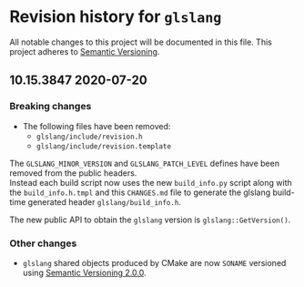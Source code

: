 # Revision history for `glslang`

All notable changes to this project will be documented in this file.
This project adheres to [Semantic Versioning](https://semver.org/).

## 10.15.3847 2020-07-20

### Breaking changes

* The following files have been removed:
  * `glslang/include/revision.h`
  * `glslang/include/revision.template`

The `GLSLANG_MINOR_VERSION` and `GLSLANG_PATCH_LEVEL` defines have been removed
from the public headers. \
Instead each build script now uses the new `build_info.py`
script along with the `build_info.h.tmpl` and this `CHANGES.md` file to generate
the glslang build-time generated header `glslang/build_info.h`.

The new public API to obtain the `glslang` version is `glslang::GetVersion()`.

### Other changes
* `glslang` shared objects produced by CMake are now `SONAME` versioned using
   [Semantic Versioning 2.0.0](https://semver.org/).
